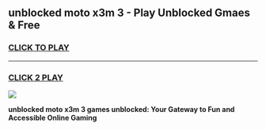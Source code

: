 
## unblocked moto x3m 3 - Play Unblocked Gmaes & Free
<h3>
<a href="https://news.freeplayer.one?title=unblocked_moto_x3m_3&ref=16F">CLICK TO PLAY</a></h3>
<hr>

<h3>
<a href="https://news.freeplayer.one?title=unblocked_moto_x3m_3&ref=16F">CLICK 2 PLAY</a>
  
</h3>

<a href="https://news.freeplayer.one?title=unblocked_moto_x3m_3&ref=16F/"><img src="https://clearcache.store/games.png"></a>


**unblocked moto x3m 3 games unblocked: Your Gateway to Fun and Accessible Online Gaming**
